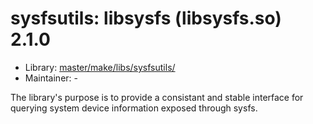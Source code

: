 # sysfsutils: libsysfs (libsysfs.so) 2.1.0
  - Library: [master/make/libs/sysfsutils/](https://github.com/Freetz-NG/freetz-ng/tree/master/make/libs/sysfsutils/)
  - Maintainer: -

The library's purpose is to provide a consistant and stable interface for querying system device information exposed through sysfs.
